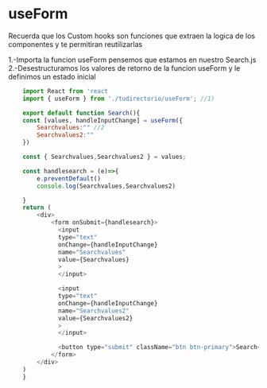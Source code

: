 # useForm

Recuerda que los Custom hooks son funciones que extraen la logica de los componentes y te permitiran reutilizarlas

1.-Importa la funcion useForm pensemos que estamos en nuestro Search.js
<br>
2.-Desestructuramos los valores de retorno de la funcion useForm y le definimos un estado inicial

```javascript
    import React from 'react
    import { useForm } from './tudirectorio/useForm'; //1)

    export default function Search(){
    const [values, handleInputChange] = useForm({
        Searchvalues:"" //2
        Searchvalues2:""
    })

    const { Searchvalues,Searchvalues2 } = values;

    const handlesearch = (e)=>{
        e.preventDefault()
        console.log(Searchvalues,Searchvalues2)

    }
    return (
        <div>
            <form onSubmit={handlesearch}>
              <input
              type="text"
              onChange={handleInputChange}
              name="Searchvalues"
              value={Searchvalues}
              >
              </input>

              <input
              type="text"
              onChange={handleInputChange}
              name="Searchvalues2"
              value={Searchvalues2}
              >
              </input>

              <button type="submit" className="btn btn-primary">Search</button>
            </form>
        </div>
    )
    }
```

